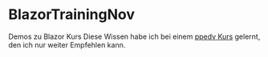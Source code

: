 # BlazorTrainingNov
Demos zu Blazor Kurs
Diese Wissen habe ich bei einem
[ppedv Kurs](https://ppedv.de/Schulung/Kurse/Blazoraspnetcorerazorvisualstudio?affId=BQT56C)
gelernt, den ich nur weiter Empfehlen kann.
